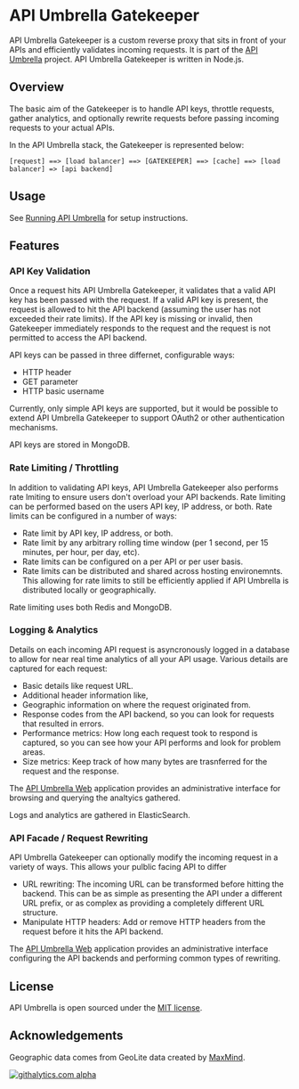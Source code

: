 # API Umbrella Gatekeeper

API Umbrella Gatekeeper is a custom reverse proxy that sits in front of your APIs and efficiently validates incoming requests. It is part of the [API Umbrella](http://github.com/NREL/api-umbrella) project. API Umbrella Gatekeeper is written in Node.js.

## Overview

The basic aim of the Gatekeeper is to handle API keys, throttle requests, gather analytics, and optionally rewrite requests before passing incoming requests to your actual APIs.

In the API Umbrella stack, the Gatekeeper is represented below:

```
[request] ==> [load balancer] ==> [GATEKEEPER] ==> [cache] ==> [load balancer] => [api backend]
```

## Usage

See [Running API Umbrella]() for setup instructions.

## Features

### API Key Validation

Once a request hits API Umbrella Gatekeeper, it validates that a valid API key has been passed with the request. If a valid API key is present, the request is allowed to hit the API backend (assuming the user has not exceeded their rate limits). If the API key is missing or invalid, then Gatekeeper immediately responds to the request and the request is not permitted to access the API backend.

API keys can be passed in three differnet, configurable ways:

- HTTP header
- GET parameter
- HTTP basic username

Currently, only simple API keys are supported, but it would be possible to extend API Umbrella Gatekeeper to support OAuth2 or other authentication mechanisms.

API keys are stored in MongoDB.

### Rate Limiting / Throttling

In addition to validating API keys, API Umbrella Gatekeeper also performs rate lmiting to ensure users don't overload your API backends. Rate limiting can be performed based on the users API key, IP address, or both. Rate limits can be configured in a number of ways: 

- Rate limit by API key, IP address, or both.
- Rate limit by any arbitrary rolling time window (per 1 second, per 15 minutes, per hour, per day, etc).
- Rate limits can be configured on a per API or per user basis.
- Rate limits can be  distributed and shared across hosting environemnts. This allowing for rate limits to still be efficiently applied if API Umbrella is distributed locally or geographically. 

Rate limiting uses both Redis and MongoDB.

### Logging & Analytics

Details on each incoming API request is asyncronously logged in a database to allow for near real time analytics of all your API usage. Various details are captured for each request:

- Basic details like request URL.
- Additional header information like, 
- Geographic information on where the request originated from.
- Response codes from the API backend, so you can look for requests that resulted in errors.
- Performance metrics: How long each request took to respond is captured, so you can see how your API performs and look for problem areas.
- Size metrics: Keep track of how many bytes are trasnferred for the request and the response.

The [API Umbrella Web](http://github.com/NREL/api-umbrella-web) application provides an administrative interface for browsing and querying the analtyics gathered.

Logs and analytics are gathered in ElasticSearch.

### API Facade / Request Rewriting

API Umbrella Gatekeeper can optionally modify the incoming request in a variety of ways. This allows your pulblic facing API to differ

- URL rewriting: The incoming URL can be transformed before hitting the backend. This can be as simple as presenting the API under a different URL prefix, or as complex as providing a completely different URL structure.
- Manipulate HTTP headers: Add or remove HTTP headers from the request before it hits the API backend.

The [API Umbrella Web](http://github.com/NREL/api-umbrella-web) application provides an administrative interface configuring the API backends and performing common types of rewriting.

## License

API Umbrella is open sourced under the [MIT license](https://github.com/NREL/api-umbrella-gatekeeper/blob/master/LICENSE.txt).

## Acknowledgements

Geographic data comes from GeoLite data created by [MaxMind](http://www.maxmind.com).

[![githalytics.com alpha](https://cruel-carlota.pagodabox.com/dcca3eb5f7decb43edcd988b8b923393 "githalytics.com")](http://githalytics.com/NREL/api-umbrella-gatekeeper)